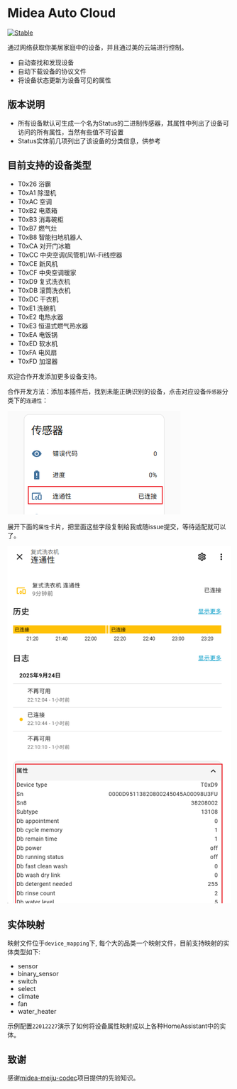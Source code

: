 # Midea Auto Cloud
 
 [![Stable](https://img.shields.io/github/v/release/sususweet/midea-meiju-codec)](https://github.com/sususweet/midea-meiju-codec/releases/latest)

通过网络获取你美居家庭中的设备，并且通过美的云端进行控制。

- 自动查找和发现设备
- 自动下载设备的协议文件
- 将设备状态更新为设备可见的属性

## 版本说明

- 所有设备默认可生成一个名为Status的二进制传感器，其属性中列出了设备可访问的所有属性，当然有些值不可设置
- Status实体前几项列出了该设备的分类信息，供参考

## 目前支持的设备类型

- T0x26 浴霸
- T0xA1 除湿机
- T0xAC 空调
- T0xB2 电蒸箱
- T0xB3 消毒碗柜
- T0xB7 燃气灶
- T0xB8 智能扫地机器人
- T0xCA 对开门冰箱
- T0xCC 中央空调(风管机)Wi-Fi线控器
- T0xCE 新风机
- T0xCF 中央空调暖家
- T0xD9 复式洗衣机
- T0xDB 滚筒洗衣机
- T0xDC 干衣机
- T0xE1 洗碗机
- T0xE2 电热水器
- T0xE3 恒温式燃气热水器
- T0xEA 电饭锅
- T0xED 软水机
- T0xFA 电风扇
- T0xFD 加湿器

欢迎合作开发添加更多设备支持。

合作开发方法：添加本插件后，找到未能正确识别的设备，点击对应设备`传感器`分类下的`连通性`：

![img.png](img.png)

展开下面的`属性`卡片，把里面这些字段复制给我或随issue提交，等待适配就可以了。

![img_1.png](img_1.png)

## 实体映射

映射文件位于`device_mapping`下, 每个大的品类一个映射文件，目前支持映射的实体类型如下:
- sensor
- binary_sensor
- switch
- select
- climate
- fan
- water_heater

示例配置`22012227`演示了如何将设备属性映射成以上各种HomeAssistant中的实体。

## 致谢

感谢[midea-meiju-codec](https://github.com/MattedBroadSky/midea-meiju-codec)项目提供的先验知识。